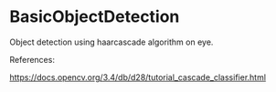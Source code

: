 # BasicObjectDetection

Object detection using haarcascade algorithm on eye.

References: 

https://docs.opencv.org/3.4/db/d28/tutorial_cascade_classifier.html
